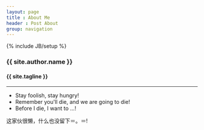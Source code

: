 ```yaml
---
layout: page
title : About Me
header : Post About
group: navigation
---
```

{% include JB/setup %}

### {{ site.author.name }} 
#### {{ site.tagline }}
---

+ Stay foolish, stay hungry!
+ Remember you'll die, and we are going to die!
+ Before I die, I want to ...!

这家伙很懒，什么也没留下＝。＝!


